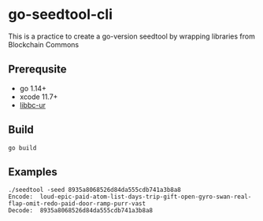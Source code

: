 # go-seedtool-cli

This is a practice to create a go-version seedtool by wrapping
libraries from Blockchain Commons

## Prerequsite

* go 1.14+
* xcode 11.7+
* [libbc-ur](http://github.com/blockchainCommons/bc-ur)

## Build

```
go build
```

## Examples

```shell
./seedtool -seed 8935a8068526d84da555cdb741a3b8a8
Encode:  loud-epic-paid-atom-list-days-trip-gift-open-gyro-swan-real-flap-omit-redo-paid-door-ramp-purr-vast
Decode:  8935a8068526d84da555cdb741a3b8a8
```
